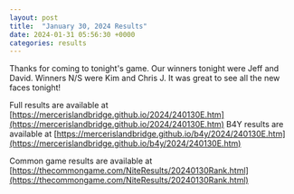 ```yaml
---
layout: post
title:  "January 30, 2024 Results"
date: 2024-01-31 05:56:30 +0000
categories: results
---
```

Thanks for coming to tonight's game. Our winners tonight were Jeff and David. Winners N/S were Kim and Chris J. It was great to see all the new faces tonight!

Full results are available at [https://mercerislandbridge.github.io/2024/240130E.htm](https://mercerislandbridge.github.io/2024/240130E.htm)
B4Y results are available at [https://mercerislandbridge.github.io/b4y/2024/240130E.htm](https://mercerislandbridge.github.io/b4y/2024/240130E.htm)


Common game results are available at [https://thecommongame.com/NiteResults/20240130Rank.html](https://thecommongame.com/NiteResults/20240130Rank.html)
